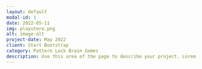 ```yaml
---
layout: default
modal-id: 1
date: 2022-05-11
img: playstore.png
alt: image-alt
project-date: May 2022
client: Start Bootstrap
category: Pattern Lock Brain Games
description: Use this area of the page to describe your project. Lorem ipsum dolor sit amet, consectetur adipisicing elit. Mollitia neque assumenda ipsam nihil, molestias magnam, recusandae quos quis inventore quisquam velit asperiores, vitae? Reprehenderit soluta, eos quod consequuntur itaque. Nam.
---
```

